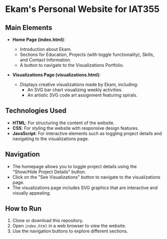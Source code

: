 # Ekam's Personal Website for IAT355

## Main Elements
- **Home Page (index.html)**: 
  - Introduction about Ekam.
  - Sections for Education, Projects (with toggle functionality), Skills, and Contact Information.
  - A button to navigate to the Visualizations Portfolio.

- **Visualizations Page (visualizations.html)**: 
  - Displays creative visualizations made by Ekam, including:
    - An SVG bar chart visualizing weekly activities.
    - An artistic SVG code art assignment featuring spirals.

## Technologies Used
- **HTML**: For structuring the content of the website.
- **CSS**: For styling the website with responsive design features.
- **JavaScript**: For interactive elements such as toggling project details and navigating to the visualizations page.

## Navigation
- The homepage allows you to toggle project details using the "Show/Hide Project Details" button.
- Click on the "See Visualizations" button to navigate to the visualizations page.
- The visualizations page includes SVG graphics that are interactive and visually appealing.

## How to Run
1. Clone or download this repository.
2. Open `index.html` in a web browser to view the website.
3. Use the navigation buttons to explore different sections.

